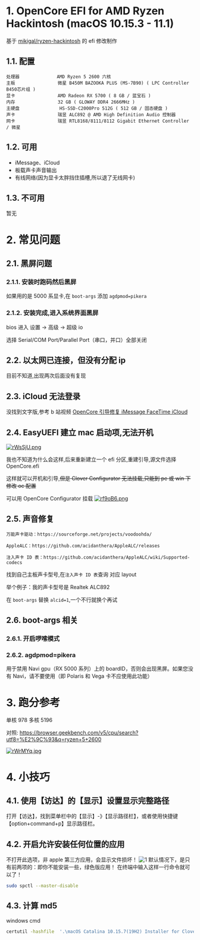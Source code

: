 # 1. OpenCore EFI for AMD Ryzen Hackintosh (macOS 10.15.3 - 11.1)

基于 [mikigal/ryzen-hackintosh](https://github.com/mikigal/ryzen-hackintosh) 的 efi 修改制作

## 1.1. 配置

```
处理器              AMD Ryzen 5 2600 六核
主板                微星 B450M BAZOOKA PLUS (MS-7B90) ( LPC Controller B450芯片组 )
显卡                AMD Radeon RX 5700 ( 8 GB / 蓝宝石 )
内存                32 GB ( GLOWAY DDR4 2666MHz )
主硬盘               HS-SSD-C2000Pro 512G ( 512 GB / 固态硬盘 )
声卡                瑞昱 ALC892 @ AMD High Definition Audio 控制器
网卡                瑞昱 RTL8168/8111/8112 Gigabit Ethernet Controller / 微星
```

## 1.2. 可用

- iMessage、iCloud
- 板载声卡声音输出
- 有线网络(因为显卡太胖挡住插槽,所以退了无线网卡)

## 1.3. 不可用

暂无

# 2. 常见问题

## 2.1. 黑屏问题

### 2.1.1. 安装时跑码然后黑屏

如果用的是 5000 系显卡,在 `boot-args` 添加 `agdpmod=pikera`

### 2.1.2. 安装完成,进入系统界面黑屏

bios 进入 设置 -> 高级 -> 超级 io

选择 Serial/COM Port/Parallel Port（串口，并口）全部关闭

## 2.2. 以太网已连接，但没有分配 ip

目前不知道,出现两次后面没有复现

## 2.3. iCloud 无法登录

没找到文字版,参考 b 站视频 [OpenCore 引导修复 iMessage FaceTime iCloud](https://www.bilibili.com/video/BV1hi4y1g7PV?from=search&seid=14246758270184094809)

## 2.4. EasyUEFI 建立 mac 启动项,无法开机

[![rWsSjU.png](https://s3.ax1x.com/2020/12/25/rWsSjU.png)](https://imgchr.com/i/rWsSjU)

我也不知道为什么会这样,后来重新建立一个 efi 分区,重建引导,源文件选择 OpenCore.efi

这样就可以开机和引导,<del>但是 Clover Configurator 无法挂载,只能到 pe 或 win 下修改 oc 配置</del>

可以用 OpenCore Configurator 挂载
[![rf9oB6.png](https://s3.ax1x.com/2020/12/25/rf9oB6.png)](https://imgchr.com/i/rf9oB6)

## 2.5. 声音修复

    万能声卡驱动：https://sourceforge.net/projects/voodoohda/

    AppleALC：https://github.com/acidanthera/AppleALC/releases

    注入声卡 ID 表：https://github.com/acidanthera/AppleALC/wiki/Supported-codecs

找到自己主板声卡型号,在`注入声卡 ID 表`查询 对应 layout

举个例子：我的声卡型号是 Realtek ALC892

在 `boot-args` 替换 `alcid=1`,一个不行就换个再试

## 2.6. boot-args 相关

### 2.6.1. 开启啰嗦模式

### 2.6.2. agdpmod=pikera

用于禁用 Navi gpu（RX 5000 系列）上的 boardID，否则会出现黑屏。如果您没有 Navi，请不要使用（即 Polaris 和 Vega 卡不应使用此功能）

# 3. 跑分参考

单核 978 多核 5196

对照: https://browser.geekbench.com/v5/cpu/search?utf8=%E2%9C%93&q=ryzen+5+2600

[![rWrMYq.jpg](https://s3.ax1x.com/2020/12/25/rWrMYq.jpg)](https://imgchr.com/i/rWrMYq)

# 4. 小技巧

## 4.1. 使用【访达】的【显示】设置显示完整路径

打开【访达】，找到菜单栏中的【显示】-》【显示路径栏】，或者使用快捷键【option+command+p】显示路径栏。

## 4.2. 开启允许安装任何位置的应用

不打开此选项，非 apple 第三方应用，会显示文件损坏！
![1](https://box.kancloud.cn/a4f224692466148a597353b7d700334a_727x620.png)
默认情况下，是只有前两项的：即你不能安装一些，绿色版应用！
在终端中输入这样一行命令就可以了！

```bash
sudo spctl --master-disable

```

## 4.3. 计算 md5

windows cmd

```bash
certutil -hashfile  '.\macOS Catalina 10.15.7(19H2) Installer for Clover 5122 and WEPE.dmg'  MD5
```
